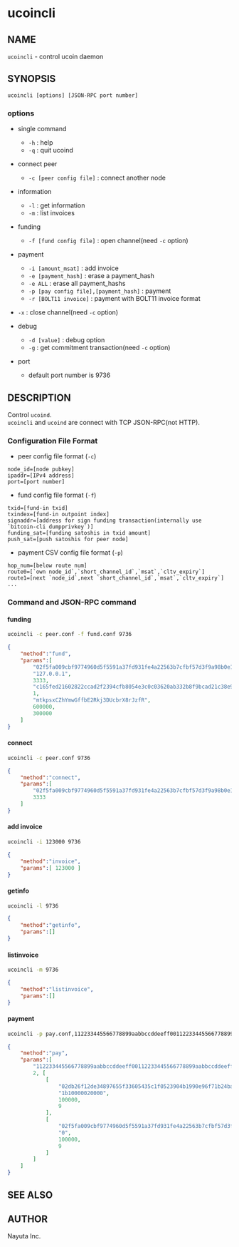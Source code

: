 # ucoincli

## NAME

`ucoincli` - control ucoin daemon

## SYNOPSIS

    ucoincli [options] [JSON-RPC port number]

### options

* single command
  * `-h` : help
  * `-q` : quit ucoind

* connect peer
  * `-c [peer config file]` : connect another node

* information
  * `-l` : get information
  * `-m` : list invoices

* funding
  * `-f [fund config file]` : open channel(need `-c` option)

* payment
  * `-i [amount_msat]` : add invoice
  * `-e [payment_hash]` : erase a payment_hash
  * `-e ALL` : erase all payment_hashs
  * `-p [pay config file],[payment_hash]` : payment
  * `-r [BOLT11 invoice]`  : payment with BOLT11 invoice format

* `-x` : close channel(need `-c` option)

* debug
  * `-d [value]` : debug option
  * `-g` : get commitment transaction(need `-c` option)

* port
  * default port number is 9736

## DESCRIPTION

Control `ucoind`.  
`ucoincli` and `ucoind` are connect with TCP JSON-RPC(not HTTP).

### Configuration File Format

* peer config file format (`-c`)

```text
node_id=[node pubkey]
ipaddr=[IPv4 address]
port=[port number]
```

* fund config file format (`-f`)

```text
txid=[fund-in txid]
txindex=[fund-in outpoint index]
signaddr=[address for sign funding transaction(internally use `bitcoin-cli dumpprivkey`)]
funding_sat=[funding satoshis in txid amount]
push_sat=[push satoshis for peer node]
```

* payment CSV config file format (`-p`)

```text
hop_num=[below route num]
route0=[`own node_id`,`short_channel_id`,`msat`,`cltv_expiry`]
route1=[next `node_id`,next `short_channel_id`,`msat`,`cltv_expiry`]
...
```

### Command and JSON-RPC command

#### funding

```bash
ucoincli -c peer.conf -f fund.conf 9736
```

```json
{
    "method":"fund",
    "params":[
        "02f5fa009cbf9774960d5f5591a37fd931fe4a22563b7cfbf57d3f9a98b0e11882",
        "127.0.0.1",
        3333,
        "c165fed21602822ccad2f2394cfb8054e3c0c03620ab332b8f9bcad21c38e902",
        1,
        "mtkpsxCZhYmwGffbE2Rkj3DUcbrX8rJzfR",
        600000,
        300000
    ]
}
```

#### connect

```bash
ucoincli -c peer.conf 9736
```

```json
{
    "method":"connect",
    "params":[
        "02f5fa009cbf9774960d5f5591a37fd931fe4a22563b7cfbf57d3f9a98b0e11882","127.0.0.1",
        3333
    ]
}
```

#### add invoice

```bash
ucoincli -i 123000 9736
```

```json
{
    "method":"invoice",
    "params":[ 123000 ]
}
```

#### getinfo

```bash
ucoincli -l 9736
```

```json
{
    "method":"getinfo",
    "params":[]
}
```

#### listinvoice

```bash
ucoincli -m 9736
```

```json
{
    "method":"listinvoice",
    "params":[]
}
```

#### payment

```bash
ucoincli -p pay.conf,112233445566778899aabbccddeeff00112233445566778899aabbccddeeff00 9736
```

```json
{
    "method":"pay",
    "params":[
        "112233445566778899aabbccddeeff00112233445566778899aabbccddeeff00",
        2, [
            [
                "02db26f12de34897655f33605435c1f0523904b1990e96f71b24ba07074aadb946",
                "1b10000020000",
                100000,
                9
            ],
            [
                "02f5fa009cbf9774960d5f5591a37fd931fe4a22563b7cfbf57d3f9a98b0e11882",
                "0",
                100000,
                9
            ]
        ]
    ]
}
```

## SEE ALSO

## AUTHOR

Nayuta Inc.